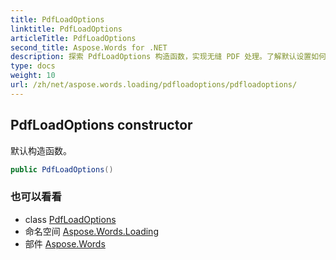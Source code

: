 ```yaml
---
title: PdfLoadOptions
linktitle: PdfLoadOptions
articleTitle: PdfLoadOptions
second_title: Aspose.Words for .NET
description: 探索 PdfLoadOptions 构造函数，实现无缝 PDF 处理。了解默认设置如何提升您的文档处理效率！
type: docs
weight: 10
url: /zh/net/aspose.words.loading/pdfloadoptions/pdfloadoptions/
---
```

## PdfLoadOptions constructor

默认构造函数。

```csharp
public PdfLoadOptions()
```

### 也可以看看

* class [PdfLoadOptions](../)
* 命名空间 [Aspose.Words.Loading](../../../aspose.words.loading/)
* 部件 [Aspose.Words](../../../)
